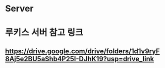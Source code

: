 # Server
# 루키스 서버 참고 링크
## https://drive.google.com/drive/folders/1d1v9ryF8Aj5e2BU5aShb4P25I-DJhK19?usp=drive_link
